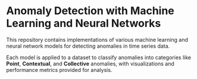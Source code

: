 # Anomaly Detection with Machine Learning and Neural Networks

This repository contains implementations of various machine learning and neural network models for detecting anomalies in time series data. 

Each model is applied to a dataset to classify anomalies into categories like **Point**, **Contextual**, and **Collective** anomalies, with visualizations and performance metrics provided for analysis.
